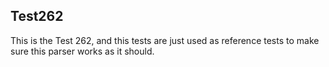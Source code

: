 ## Test262
This is the Test 262, and this tests are just used as reference tests to make sure this parser works as it should.